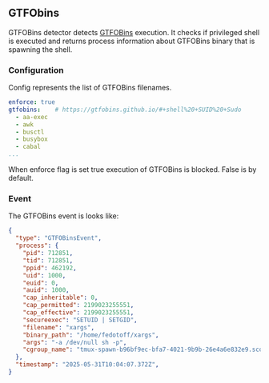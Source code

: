 ## GTFObins

GTFOBins detector detects [GTFOBins](https://gtfobins.github.io/) execution.
It checks if privileged shell is executed and returns process information about GTFOBins
binary that is spawning the shell.

### Configuration

Config represents the list of GTFOBins filenames.

```yaml
enforce: true
gtfobins:    # https://gtfobins.github.io/#+shell%20+SUID%20+Sudo
  - aa-exec
  - awk
  - busctl
  - busybox
  - cabal
...
```

When enforce flag is set true execution of GTFOBins is blocked. False is by default.

### Event

The GTFOBins event is looks like:

```json
{
  "type": "GTFOBinsEvent",
  "process": {
    "pid": 712851,
    "tid": 712851,
    "ppid": 462192,
    "uid": 1000,
    "euid": 0,
    "auid": 1000,
    "cap_inheritable": 0,
    "cap_permitted": 2199023255551,
    "cap_effective": 2199023255551,
    "secureexec": "SETUID | SETGID",
    "filename": "xargs",
    "binary_path": "/home/fedotoff/xargs",
    "args": "-a /dev/null sh -p",
    "cgroup_name": "tmux-spawn-b96bf9ec-bfa7-4021-9b9b-26e4a6e832e9.scope"
  },
  "timestamp": "2025-05-31T10:04:07.372Z",
}
```
